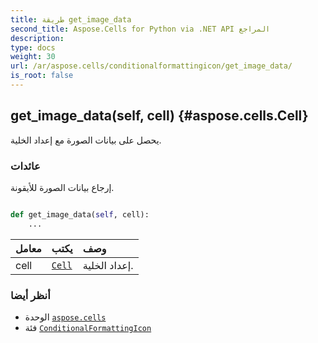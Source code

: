 ```yaml
---
title: طريقة get_image_data
second_title: Aspose.Cells for Python via .NET API المراجع
description:
type: docs
weight: 30
url: /ar/aspose.cells/conditionalformattingicon/get_image_data/
is_root: false
---
```

##  get_image_data(self, cell) {#aspose.cells.Cell}
يحصل على بيانات الصورة مع إعداد الخلية.


###  عائدات

إرجاع بيانات الصورة للأيقونة.


```python

def get_image_data(self, cell):
    ...
```


| معامل| يكتب| وصف|
| :- | :- | :- |
| cell | [`Cell`](/cells/python-net/ar/aspose.cells/cell) | إعداد الخلية.|



###  أنظر أيضا
* الوحدة [`aspose.cells`](../../)
* فئة [`ConditionalFormattingIcon`](/cells/python-net/ar/aspose.cells/conditionalformattingicon)
